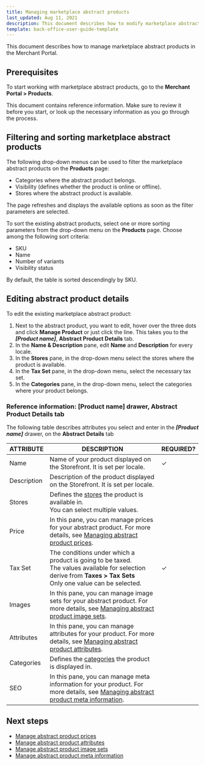 ```yaml
---
title: Managing marketplace abstract products
last_updated: Aug 11, 2021
description: This document describes how to modify marketplace abstract products in the Merchant Portal.
template: back-office-user-guide-template
---
```


This document describes how to manage marketplace abstract products in the Merchant Portal.

## Prerequisites

To start working with marketplace abstract products, go to the **Merchant Portal&nbsp;<span aria-label="and then">></span> Products**.

This document contains reference information. Make sure to review it before you start, or look up the necessary information as you go through the process.


## Filtering and sorting marketplace abstract products

The following drop-down menus can be used to filter the marketplace abstract products on the **Products** page:
- Categories where the abstract product belongs.
- Visibility (defines whether the product is online or offline).
- Stores where the abstract product is available.

The page refreshes and displays the available options as soon as the filter parameters are selected.

To sort the existing abstract products, select one or more sorting parameters from the drop-down menu on the **Products** page. Choose among the following sort criteria:
- SKU
- Name
- Number of variants
- Visibility status

By default, the table is sorted descendingly by SKU.

## Editing abstract product details

To edit the existing marketplace abstract product:

1. Next to the abstract product, you want to edit, hover over the three dots and click **Manage Product** or just click the line. This takes you to the **_[Product name]_**, **Abstract Product Details** tab.
2. In the **Name & Description** pane, edit **Name** and **Description** for every locale.
3. In the **Stores** pane, in the drop-down menu select the stores where the product is available.
4. In the **Tax Set** pane, in the drop-down menu, select the necessary tax set.
5. In the **Categories** pane, in the drop-down menu, select the categories where your product belongs.


### Reference information: [Product name] drawer, Abstract Product Details tab

The following table describes attributes you select and enter in the ***[Product name]*** drawer, on the **Abstract Details** tab

| ATTRIBUTE   | DESCRIPTION  | REQUIRED? |
| ----------- | -------------- | --------- |
| Name        | Name of your product displayed on the Storefront. It is set per locale. | &check;         |
| Description | Description of the product displayed on the Storefront. It is set per locale. |           |
| Stores      | Defines the [stores](https://docs.spryker.com/docs/scos/dev/tutorials-and-howtos/howtos/howto-set-up-multiple-stores.html) the product is available in.<br/>You can select multiple values. |           |
| Price       | In this pane, you can manage prices for your abstract product. For more details, see [Managing abstract product prices](/docs/marketplace/user/merchant-portal-user-guides/{{page.version}}/products/abstract-products/managing-marketplace-abstract-product-prices.html). |           |
| Tax Set     | The conditions under which a product is going to be taxed.<br/>The values available for selection derive from **Taxes&nbsp;<span aria-label="and then">></span> Tax Sets**<br/>Only one value can be selected. | &check;         |
| Images      | In this pane, you can manage image sets for your abstract product. For more details, see [Managing abstract product image sets](/docs/marketplace/user/merchant-portal-user-guides/{{page.version}}/products/abstract-products/managing-marketplace-abstract-product-image-sets.html). |           |
| Attributes  | In this pane, you can manage attributes for your product. For more details, see [Managing abstract product attributes](/docs/marketplace/user/merchant-portal-user-guides/{{page.version}}/products/abstract-products/managing-marketplace-abstract-product-attributes.html). |           |
| Categories  | Defines the [categories](/docs/scos/user/features/{{page.version}}/category-management-feature-overview.html) the product is displayed in. |           |
| SEO         | In this pane, you can manage meta information for your product. For more details, see [Managing abstract product meta information](/docs/marketplace/user/merchant-portal-user-guides/{{page.version}}/products/abstract-products/managing-marketplace-abstract-product-meta-information.html). |           |

## Next steps

- [Manage abstract product prices](/docs/marketplace/user/merchant-portal-user-guides/{{page.version}}/products/abstract-products/managing-marketplace-abstract-product-prices.html)
- [Manage abstract product attributes](/docs/marketplace/user/merchant-portal-user-guides/{{page.version}}/products/abstract-products/managing-marketplace-abstract-product-attributes.html)
- [Manage abstract product image sets](/docs/marketplace/user/merchant-portal-user-guides/{{page.version}}/products/abstract-products/managing-marketplace-abstract-product-image-sets.html)
- [Manage abstract product meta information](/docs/marketplace/user/merchant-portal-user-guides/{{page.version}}/products/abstract-products/managing-marketplace-abstract-product-meta-information.html)
